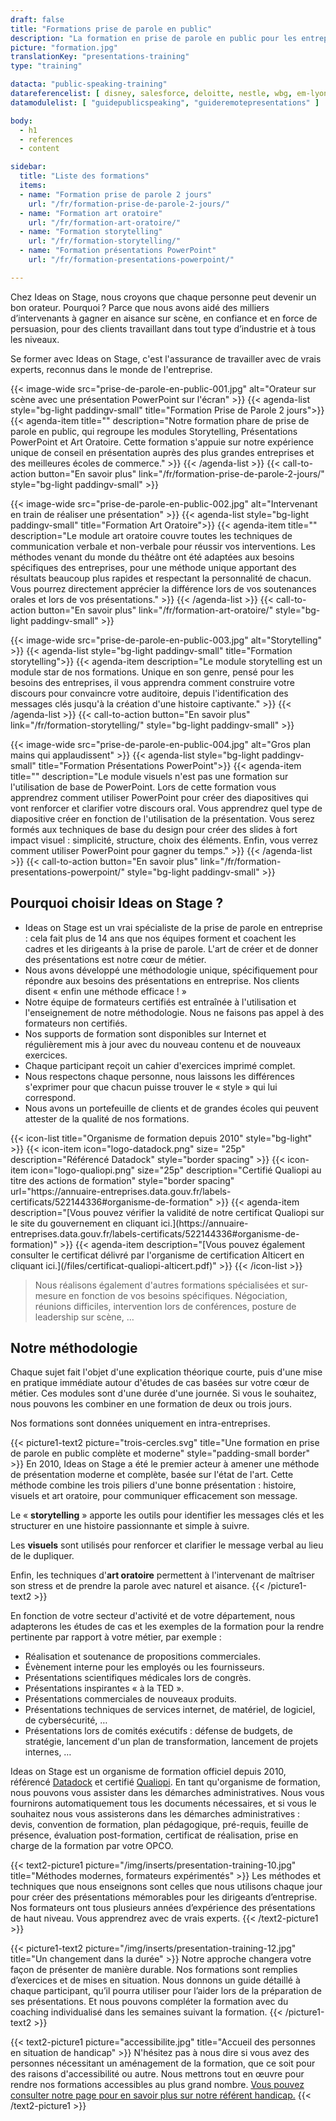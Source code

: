 ```yaml
---
draft: false
title: "Formations prise de parole en public"
description: "La formation en prise de parole en public pour les entreprises la plus complète du marché. Message, Storytelling, Visuels et Art Oratoire."
picture: "formation.jpg"
translationKey: "presentations-training"
type: "training"

datacta: "public-speaking-training"
datareferencelist: [ disney, salesforce, deloitte, nestle, wbg, em-lyon, colombus-consulting, business-france, bpce, bouygues, edf, colas ]
datamodulelist: [ "guidepublicspeaking", "guideremotepresentations" ]

body: 
  - h1
  - references
  - content

sidebar:
  title: "Liste des formations"
  items:
  - name: "Formation prise de parole 2 jours"
    url: "/fr/formation-prise-de-parole-2-jours/"
  - name: "Formation art oratoire"
    url: "/fr/formation-art-oratoire/"
  - name: "Formation storytelling"
    url: "/fr/formation-storytelling/"
  - name: "Formation présentations PowerPoint"
    url: "/fr/formation-presentations-powerpoint/"

---
```


Chez Ideas on Stage, nous croyons que chaque personne peut devenir un bon orateur. Pourquoi ? Parce que nous avons aidé des milliers d’intervenants à gagner en aisance sur scène, en confiance et en force de persuasion, pour des clients travaillant dans tout type d’industrie et à tous les niveaux.

Se former avec Ideas on Stage, c'est l'assurance de travailler avec de vrais experts, reconnus dans le monde de l'entreprise.

{{< image-wide src="prise-de-parole-en-public-001.jpg" alt="Orateur sur scène avec une présentation PowerPoint sur l'écran" >}}
{{< agenda-list style="bg-light paddingv-small" title="Formation Prise de Parole 2 jours">}}
	{{< agenda-item title="" description="Notre formation phare de prise de parole en public, qui regroupe les modules Storytelling, Présentations PowerPoint et Art Oratoire. Cette formation s'appuie sur notre expérience unique de conseil en présentation auprès des plus grandes entreprises et des meilleures écoles de commerce." >}}
{{< /agenda-list >}}
{{< call-to-action button="En savoir plus" link="/fr/formation-prise-de-parole-2-jours/" style="bg-light paddingv-small" >}}

{{< image-wide src="prise-de-parole-en-public-002.jpg" alt="Intervenant en train de réaliser une présentation" >}}
{{< agenda-list style="bg-light paddingv-small" title="Formation Art Oratoire">}}
	{{< agenda-item title="" description="Le module art oratoire couvre toutes les techniques de communication verbale et non-verbale pour réussir vos interventions. Les méthodes venant du monde du théâtre ont été adaptées aux besoins spécifiques des entreprises, pour une méthode unique apportant des résultats beaucoup plus rapides et respectant la personnalité de chacun. Vous pourrez directement apprécier la différence lors de vos soutenances orales et lors de vos présentations." >}}
{{< /agenda-list >}}
{{< call-to-action button="En savoir plus" link="/fr/formation-art-oratoire/" style="bg-light paddingv-small" >}}

{{< image-wide src="prise-de-parole-en-public-003.jpg" alt="Storytelling" >}}
{{< agenda-list style="bg-light paddingv-small" title="Formation storytelling">}}
	{{< agenda-item description="Le module storytelling est un module star de nos formations. Unique en son genre, pensé pour les besoins des entreprises, il vous apprendra comment construire votre discours pour convaincre votre auditoire, depuis l'identification des messages clés jusqu'à la création d'une histoire captivante." >}}
{{< /agenda-list >}}
{{< call-to-action button="En savoir plus" link="/fr/formation-storytelling/" style="bg-light paddingv-small" >}}

{{< image-wide src="prise-de-parole-en-public-004.jpg" alt="Gros plan mains qui applaudissent" >}}
{{< agenda-list style="bg-light paddingv-small" title="Formation Présentations PowerPoint">}}
	{{< agenda-item title="" description="Le module visuels n'est pas une formation sur l'utilisation de base de PowerPoint. Lors de cette formation vous apprendrez comment utiliser PowerPoint pour créer des diapositives qui vont renforcer et clarifier votre discours oral. Vous apprendrez quel type de diapositive créer en fonction de l'utilisation de la présentation. Vous serez formés aux techniques de base du design pour créer des slides à fort impact visuel : simplicité, structure, choix des éléments. Enfin, vous verrez comment utiliser PowerPoint pour gagner du temps." >}}
{{< /agenda-list >}}
{{< call-to-action button="En savoir plus" link="/fr/formation-presentations-powerpoint/"  style="bg-light paddingv-small" >}}

## Pourquoi choisir Ideas on Stage ?

- Ideas on Stage est un vrai spécialiste de la prise de parole en entreprise : cela fait plus de 14 ans que nos équipes forment et coachent les cadres et les dirigeants à la prise de parole. L'art de créer et de donner des présentations est notre cœur de métier.
- Nous avons développé une méthodologie unique, spécifiquement pour répondre aux besoins des présentations en entreprise. Nos clients disent « enfin une méthode efficace ! »
- Notre équipe de formateurs certifiés est entraînée à l'utilisation et l'enseignement de notre méthodologie. Nous ne faisons pas appel à des formateurs non certifiés.
- Nos supports de formation sont disponibles sur Internet et régulièrement mis à jour avec du nouveau contenu et de nouveaux exercices.
- Chaque participant reçoit un cahier d'exercices imprimé complet.
- Nous respectons chaque personne, nous laissons les différences s'exprimer pour que chacun puisse trouver le « style » qui lui correspond.
- Nous avons un portefeuille de clients et de grandes écoles qui peuvent attester de la qualité de nos formations.
<p></p>
{{< icon-list title="Organisme de formation depuis 2010" style="bg-light" >}}
	{{< icon-item icon="logo-datadock.png" size= "25p" description="Référencé Datadock" style="border spacing" >}}
	{{< icon-item icon="logo-qualiopi.png" size="25p" description="Certifié Qualiopi au titre des actions de formation" style="border spacing" url="https://annuaire-entreprises.data.gouv.fr/labels-certificats/522144336#organisme-de-formation" >}}
	{{< agenda-item description="[Vous pouvez vérifier la validité de notre certificat Qualiopi sur le site du gouvernement en cliquant ici.](https://annuaire-entreprises.data.gouv.fr/labels-certificats/522144336#organisme-de-formation)" >}}
	{{< agenda-item description="[Vous pouvez également consulter le certificat délivré par l'organisme de certification Alticert en cliquant ici.](/files/certificat-qualiopi-alticert.pdf)" >}}
{{< /icon-list >}}

> Nous réalisons également d'autres formations spécialisées et sur-mesure en fonction de vos besoins spécifiques. Négociation, réunions difficiles, intervention lors de conférences, posture de leadership sur scène, …

## Notre méthodologie

Chaque sujet fait l'objet d'une explication théorique courte, puis d'une mise en pratique immédiate autour d'études de cas basées sur votre cœur de métier. Ces modules sont d'une durée d'une journée. Si vous le souhaitez, nous pouvons les combiner en une formation de deux ou trois jours.

Nos formations sont données uniquement en intra-entreprises.

{{< picture1-text2 picture="trois-cercles.svg" title="Une formation en prise de parole en public complète et moderne" style="padding-small border" >}}
En 2010, Ideas on Stage a été le premier acteur à amener une méthode de présentation moderne et complète, basée sur l'état de l'art. Cette méthode combine les trois piliers d'une bonne présentation : histoire, visuels et art oratoire, pour communiquer efficacement son message.

Le « **storytelling** » apporte les outils pour identifier les messages clés et les structurer en une histoire passionnante et simple à suivre.  

Les **visuels** sont utilisés pour renforcer et clarifier le message verbal au lieu de le dupliquer.

Enfin, les techniques d'**art oratoire** permettent à l'intervenant de maîtriser son stress et de prendre la parole avec naturel et aisance.
{{< /picture1-text2 >}}

En fonction de votre secteur d'activité et de votre département, nous adapterons les études de cas et les exemples de la formation pour la rendre pertinente par rapport à votre métier, par exemple :

- Réalisation et soutenance de propositions commerciales.
- Évènement interne pour les employés ou les fournisseurs.
- Présentations scientifiques médicales lors de congrès.
- Présentations inspirantes « à la TED ».
- Présentations commerciales de nouveaux produits.
- Présentations techniques de services internet, de matériel, de logiciel, de cybersécurité, …
- Présentations lors de comités exécutifs : défense de budgets, de stratégie, lancement d'un plan de transformation, lancement de projets internes, …

Ideas on Stage est un organisme de formation officiel depuis 2010, référencé [Datadock](https://www.data-dock.fr) et certifié [Qualiopi](https://travail-emploi.gouv.fr/formation-professionnelle/acteurs-cadre-et-qualite-de-la-formation-professionnelle/article/qualiopi-marque-de-certification-qualite-des-prestataires-de-formation). En tant qu'organisme de formation, nous pouvons vous assister dans les démarches administratives. Nous vous fournirons automatiquement tous les documents nécessaires, et si vous le souhaitez nous vous assisterons dans les démarches administratives : devis, convention de formation, plan pédagogique, pré-requis, feuille de présence, évaluation post-formation, certificat de réalisation, prise en charge de la formation par votre OPCO.

{{< text2-picture1 picture="/img/inserts/presentation-training-10.jpg" title="Méthodes modernes, formateurs expérimentés" >}}
Les méthodes et techniques que nous enseignons sont celles que nous utilisons chaque jour pour créer des présentations mémorables pour les dirigeants d’entreprise. Nos formateurs ont tous plusieurs années d’expérience des présentations de haut niveau. Vous apprendrez avec de vrais experts.
{{< /text2-picture1 >}}

{{< picture1-text2 picture="/img/inserts/presentation-training-12.jpg" title="Un changement dans la durée" >}}
Notre approche changera votre façon de présenter de manière durable. Nos formations sont remplies d’exercices et de mises en situation. Nous donnons un guide détaillé à chaque participant, qu’il pourra utiliser pour l’aider lors de la préparation de ses présentations. Et nous pouvons compléter la formation avec du coaching individualisé dans les semaines suivant la formation.
{{< /picture1-text2 >}}

{{< text2-picture1 picture="accessibilite.jpg" title="Accueil des personnes en situation de handicap" >}}
N'hésitez pas à nous dire si vous avez des personnes nécessitant un aménagement de la formation, que ce soit pour des raisons d'accessibilité ou autre. Nous mettrons tout en œuvre pour rendre nos formations accessibles au plus grand nombre. [Vous pouvez consulter notre page pour en savoir plus sur notre référent handicap.](/fr/apropos/rse/)
{{< /text2-picture1 >}}
